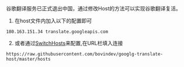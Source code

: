 谷歌翻译服务已正式退出中国，通过修改Host的方法可以实现谷歌翻译复活。   
1. 在host文件内加入以下的配置即可
~~~
180.163.151.34 translate.googleapis.com
~~~
2.  或者通过[SwitchHosts](https://swh.app/zh)来配置,在URL栏填入连接   
~~~
https://raw.githubusercontent.com/bovindev/googlg-translate-host/master/hosts
~~~

